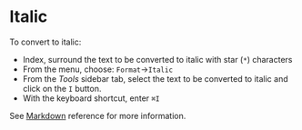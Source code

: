# Italic

To convert to italic:

- Index, surround the text to be converted to italic with star (`*`) characters
- From the menu, choose: `Format`→`Italic`
- From the _Tools_ sidebar tab, select the text to be converted to italic and click on the `I` button.
- With the keyboard shortcut, enter `⌘I`

See  [Markdown](/stylo/documentation/markdown#md-emphasis) reference for more information. 
